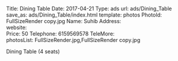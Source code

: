 Title:          Dining Table
Date:           2017-04-21
Type:           ads
url:            ads/Dining_Table
save_as:        ads/Dining_Table/index.html
template:       photos
PhotoId:        FullSizeRender copy.jpg
Name:           Suhib
Address:        
website:        
Price:          50
Telephone:      6159569578
TeleMore:       
photosList:     FullSizeRender.jpg,FullSizeRender copy.jpg

<div style="direction: ltr;">
Dining Table (4 seats)
</div>
